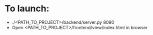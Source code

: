 # To launch:
 - ./<PATH_TO_PROJECT>/backend/server.py 8080
 - Open <PATH_TO_PROJECT>/frontend/view/index.html in browser